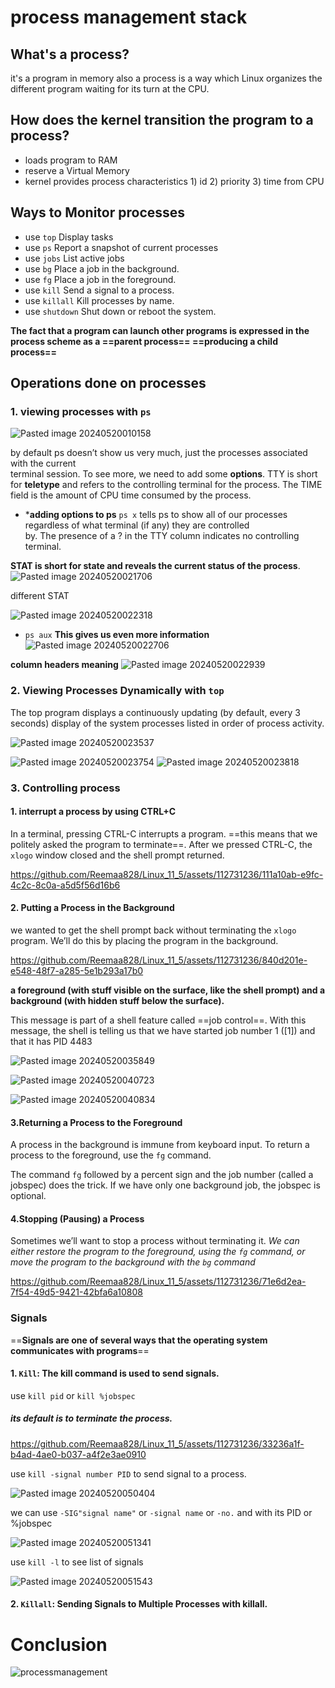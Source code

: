 # process management stack

## What's a process?
it's a program in memory also a process is a way which Linux organizes the different program waiting for its turn at the CPU.
## How does the kernel transition the program to a process?
* loads program to RAM
* reserve a Virtual Memory
* kernel provides process characteristics 1) id 2) priority 3) time from CPU
## Ways to Monitor processes
* use `top` Display tasks
* use `ps` Report a snapshot of current processes
* use `jobs` List active jobs
* use `bg` Place a job in the background.  
* use `fg` Place a job in the foreground.  
* use `kill` Send a signal to a process.  
* use `killall` Kill processes by name.  
* use `shutdown` Shut down or reboot the system.

**The fact that a program can launch other programs is expressed in the process scheme as a ==parent process== ==producing a child process==**

## Operations done on processes
### 1. viewing processes with `ps`

![Pasted image 20240520010158](https://github.com/Reemaa828/Linux_11_5/assets/112731236/591aa95e-efca-41e0-b40c-ecc16346c92b)

by default ps doesn’t show us very much, just the processes associated with the current  
terminal session. To see more, we need to add some **options**.
TTY is short for **teletype** and refers to the controlling terminal for the process.
The TIME field is the amount of CPU time consumed by the process.

* ***adding options to ps** `ps x`
tells ps to show  all of our processes regardless of what terminal (if any) they are controlled  
by. The presence of a ? in the TTY column indicates no controlling terminal.


**STAT is short for state and reveals the current status of the process**. 
![Pasted image 20240520021706](https://github.com/Reemaa828/Linux_11_5/assets/112731236/7ff59837-f638-4ae1-bd7d-51e5b4353b69)


different STAT


![Pasted image 20240520022318](https://github.com/Reemaa828/Linux_11_5/assets/112731236/57de75fd-d068-481c-a08e-9b3cb4bb6802)


* `ps aux` **This  gives us even more information**
![Pasted image 20240520022706](https://github.com/Reemaa828/Linux_11_5/assets/112731236/fa8146fe-92b2-4899-a267-61e4bb6838e2)

**column headers meaning**
![Pasted image 20240520022939](https://github.com/Reemaa828/Linux_11_5/assets/112731236/acf3279b-e284-417e-aac4-117924929c98)


### 2. Viewing Processes Dynamically with `top`
The top program displays a continuously updating (by default, every 3 seconds) display of the system processes listed in order of process activity.


![Pasted image 20240520023537](https://github.com/Reemaa828/Linux_11_5/assets/112731236/412f4f38-bf17-4819-9009-ffdf77fda91c)

![Pasted image 20240520023754](https://github.com/Reemaa828/Linux_11_5/assets/112731236/2c0484c6-d88f-43c3-9f0c-0dd207abd506)
![Pasted image 20240520023818](https://github.com/Reemaa828/Linux_11_5/assets/112731236/5481d835-d512-484d-b702-3197bca978bd)


### 3. Controlling process
#### 1. interrupt a process by using **CTRL+C**
 In a terminal, pressing CTRL-C interrupts a program. ==this means that we  politely asked the program to terminate==. After we pressed CTRL-C, the `xlogo` window closed and the shell prompt returned.


https://github.com/Reemaa828/Linux_11_5/assets/112731236/111a10ab-e9fc-4c2c-8c0a-a5d5f56d16b6


#### 2. Putting a Process in the Background 
we wanted to get the shell prompt back without terminating the `xlogo` program. We’ll do this by placing the program in the background.


https://github.com/Reemaa828/Linux_11_5/assets/112731236/840d201e-e548-48f7-a285-5e1b293a17b0




**a foreground (with stuff visible on the surface, like the shell prompt) and a background (with hidden stuff below the surface).**

This message is part of a shell feature called ==job control==. With this message, the shell is telling us that we have started job number 1 ([1]) and that it has PID  4483

![Pasted image 20240520035849](https://github.com/Reemaa828/Linux_11_5/assets/112731236/0d8e2e0d-a332-4e09-bd65-d7328b042238)

![Pasted image 20240520040723](https://github.com/Reemaa828/Linux_11_5/assets/112731236/29078e8e-73d4-4bed-96a2-c541d124407c)

![Pasted image 20240520040834](https://github.com/Reemaa828/Linux_11_5/assets/112731236/d02c5c61-cf72-4df4-8581-241181ebd1ce)


#### 3.Returning a Process to the Foreground
A process in the background is immune from keyboard input. To return a process to the foreground, use the `fg` command.

The command `fg` followed by a percent sign and the job number (called a jobspec) does the trick. If we have only one background job, the jobspec is optional.
#### 4.Stopping (Pausing) a Process
 Sometimes we’ll want to stop a process without terminating it.
 *We can either restore the program to the foreground, using the `fg` command, or move the program to the background with the `bg` command*


https://github.com/Reemaa828/Linux_11_5/assets/112731236/71e6d2ea-7f54-49d5-9421-42bfa6a10808

### Signals 
==**Signals are one of several ways that the operating system communicates with programs**==
#### 1. `Kill`: The kill command is used to send signals.
use `kill pid` or `kill %jobspec`
##### its default is to terminate the process.


https://github.com/Reemaa828/Linux_11_5/assets/112731236/33236a1f-b4ad-4ae0-b037-a4f2e3ae0910




use `kill -signal number PID` to send signal to a process.


![Pasted image 20240520050404](https://github.com/Reemaa828/Linux_11_5/assets/112731236/502cee5b-13cf-4b43-823a-ea7e57ba16bf)


we can use `-SIG"signal name"` or `-signal name` or `-no.` and with its PID or %jobspec


![Pasted image 20240520051341](https://github.com/Reemaa828/Linux_11_5/assets/112731236/b93b2783-c545-4dee-861c-5f62f38da0e9)

use `kill -l` to see list of  signals


![Pasted image 20240520051543](https://github.com/Reemaa828/Linux_11_5/assets/112731236/7c7c53c6-b1b1-4a07-8e74-519add894df9)

#### 2. `Killall`: Sending Signals to Multiple Processes with killall.


# Conclusion 


![processmanagement](https://github.com/Reemaa828/Linux_11_5/assets/112731236/75575609-c27f-4caf-ac6e-8a73935efc29)




